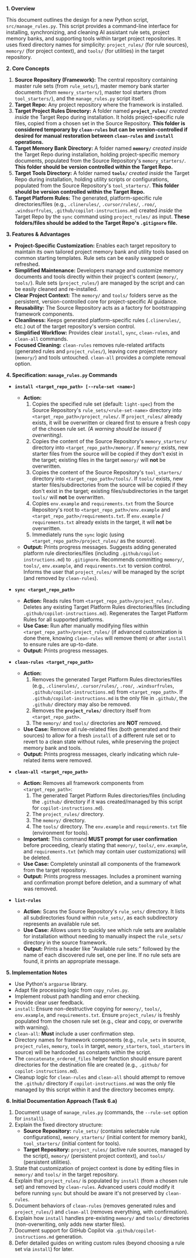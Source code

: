 **1. Overview**

This document outlines the design for a new Python script, `src/manage_rules.py`. This script provides a command-line interface for installing, synchronizing, and cleaning AI assistant rule sets, project memory banks, and supporting tools within target project repositories. It uses fixed directory names for simplicity: `project_rules/` (for rule sources), `memory/` (for project context), and `tools/` (for utilities) in the target repository.

**2. Core Concepts**

1.  **Source Repository (Framework):** The central repository containing master rule sets (from `rule_sets/`), master memory bank starter documents (from `memory_starters/`), master tool starters (from `tool_starters/`), and the `manage_rules.py` script itself.
2.  **Target Repo:** Any project repository where the framework is installed.
3.  **Target Project Rules Directory:** A folder named **`project_rules/`** *created inside* the Target Repo during installation. It holds project-specific rule files, copied from a chosen set in the Source Repository. **This folder is considered temporary by `clean-rules` but can be version-controlled if desired for manual restoration between `clean-rules` and `install` operations.**
4.  **Target Memory Bank Directory:** A folder named **`memory/`** *created inside* the Target Repo during installation, holding project-specific memory documents, populated from the Source Repository's `memory_starters/`. **This folder should be version controlled within the Target Repo.**
5.  **Target Tools Directory:** A folder named **`tools/`** *created inside* the Target Repo during installation, holding utility scripts or configurations, populated from the Source Repository's `tool_starters/`. **This folder should be version controlled within the Target Repo.**
6.  **Target Platform Rules:** The generated, platform-specific rule directories/files (e.g., `.clinerules/`, `.cursor/rules/`, `.roo/`, `.windsurfrules`, `.github/copilot-instructions.md`) created *inside* the Target Repo by the `sync` command using `project_rules/` as input. **These folders/files should be added to the Target Repo's `.gitignore` file.**

**3. Features & Advantages**

*   **Project-Specific Customization:** Enables each target repository to maintain its own tailored project memory bank and utility tools based on common starting templates. Rule sets can be easily swapped or refreshed.
*   **Simplified Maintenance:** Developers manage and customize memory documents and tools directly within their project's context (`memory/`, `tools/`). Rule sets (`project_rules/`) are managed by the script and can be easily cleaned and re-installed.
*   **Clear Project Context:** The `memory/` and `tools/` folders serve as the persistent, version-controlled core for project-specific AI guidance.
*   **Reusability:** The Source Repository acts as a factory for bootstrapping framework components.
*   **Cleanliness:** Keeps generated platform-specific rules (`.clinerules/`, etc.) out of the target repository's version control.
*   **Simplified Workflow:** Provides clear `install`, `sync`, `clean-rules`, and `clean-all` commands.
*   **Focused Cleaning:** `clean-rules` removes rule-related artifacts (generated rules and `project_rules/`), leaving core project memory (`memory/`) and tools untouched. `clean-all` provides a complete removal option.

**4. Specification: `manage_rules.py` Commands**

*   **`install <target_repo_path> [--rule-set <name>]`**
    *   **Action:**
        1.  Copies the specified rule set (default: `light-spec`) from the Source Repository's `rule_sets/<rule-set-name>` directory into `<target_repo_path>/project_rules/`. If `project_rules/` already exists, it will be overwritten or cleared first to ensure a fresh copy of the chosen rule set. *(A warning should be issued if overwriting)*.
        2.  Copies the content of the Source Repository's `memory_starters/` directory into `<target_repo_path>/memory/`. If `memory/` exists, new starter files from the source will be copied if they don't exist in the target; existing files in the target `memory/` will **not** be overwritten.
        3.  Copies the content of the Source Repository's `tool_starters/` directory into `<target_repo_path>/tools/`. If `tools/` exists, new starter files/subdirectories from the source will be copied if they don't exist in the target; existing files/subdirectories in the target `tools/` will **not** be overwritten.
        4.  Copies `env.example` and `requirements.txt` from the Source Repository's root to `<target_repo_path>/env.example` and `<target_repo_path>/requirements.txt`. If `env.example` / `requirements.txt` already exists in the target, it will **not** be overwritten.
        5.  Immediately runs the `sync` logic (using `<target_repo_path>/project_rules/` as the source).
    *   **Output:** Prints progress messages. Suggests adding generated platform rule directories/files (including `.github/copilot-instructions.md`) to `.gitignore`. Recommends committing `memory/`, `tools/`, `env.example`, and `requirements.txt` to version control. Informs the user that `project_rules/` will be managed by the script (and removed by `clean-rules`).

*   **`sync <target_repo_path>`**
    *   **Action:** Reads rules from `<target_repo_path>/project_rules/`. Deletes any existing Target Platform Rules directories/files (including `.github/copilot-instructions.md`). Regenerates the Target Platform Rules for all supported platforms.
    *   **Use Case:** Run after manually modifying files within `<target_repo_path>/project_rules/` (if advanced customization is done there, knowing `clean-rules` will remove them) or after `install` to ensure rules are up-to-date.
    *   **Output:** Prints progress messages.

*   **`clean-rules <target_repo_path>`**
    *   **Action:**
        1.  Removes the generated Target Platform Rules directories/files (e.g., `.clinerules/`, `.cursor/rules/`, `.roo/`, `.windsurfrules`, `.github/copilot-instructions.md`) from `<target_repo_path>`. If `.github/copilot-instructions.md` is the only file in `.github/`, the `.github/` directory may also be removed.
        2.  Removes the **`project_rules/`** directory itself from `<target_repo_path>`.
        3.  The `memory/` and `tools/` directories are **NOT** removed.
    *   **Use Case:** Remove all rule-related files (both generated and their sources) to allow for a fresh `install` of a different rule set or to revert to a clean state without rules, while preserving the project memory bank and tools.
    *   **Output:** Prints progress messages, clearly indicating which rule-related items were removed.

*   **`clean-all <target_repo_path>`**
    *   **Action:** Removes all framework components from `<target_repo_path>`:
        1.  The generated Target Platform Rules directories/files (including the `.github/` directory if it was created/managed by this script for `copilot-instructions.md`).
        2.  The `project_rules/` directory.
        3.  The `memory/` directory.
        4.  The `tools/` directory. The `env.example` and `requirements.txt` file (environment for tools).
    *   **Important:** This command **MUST prompt for user confirmation** before proceeding, clearly stating that `memory/`, `tools/`, `env.example`, and `requirements.txt` (which may contain user customizations) will be deleted.
    *   **Use Case:** Completely uninstall all components of the framework from the target repository.
    *   **Output:** Prints progress messages. Includes a prominent warning and confirmation prompt before deletion, and a summary of what was removed.

*   **`list-rules`**
    *   **Action:** Scans the Source Repository's `rule_sets/` directory. It lists all subdirectories found within `rule_sets/`, as each subdirectory represents an available rule set.
    *   **Use Case:** Allows users to quickly see which rule sets are available for installation without needing to manually inspect the `rule_sets/` directory in the source framework.
    *   **Output:** Prints a header like "Available rule sets:" followed by the name of each discovered rule set, one per line. If no rule sets are found, it prints an appropriate message.

**5. Implementation Notes**

*   Use Python's `argparse` library.
*   Adapt file processing logic from `copy_rules.py`.
*   Implement robust path handling and error checking.
*   Provide clear user feedback.
*   `install`: Ensure non-destructive copying for `memory/`, `tools/`, `env.example`, and `requirements.txt`. Ensure `project_rules/` is freshly populated from the chosen rule set (e.g., clear and copy, or overwrite with warning).
*   `clean-all`: **Must** include a user confirmation step.
*   Directory names for framework components (e.g., `rule_sets` in source, `project_rules`, `memory`, `tools` in target, `memory_starters`, `tool_starters` in source) will be hardcoded as constants within the script.
*   The `concatenate_ordered_files` helper function should ensure parent directories for the destination file are created (e.g., `.github/` for `copilot-instructions.md`).
*   Cleanup logic for `clean-rules` and `clean-all` should attempt to remove the `.github/` directory if `copilot-instructions.md` was the only file managed by this script within it and the directory becomes empty.

**6. Initial Documentation Approach (Task 6.a)**

1.  Document usage of `manage_rules.py` (commands, the `--rule-set` option for `install`).
2.  Explain the fixed directory structure:
    *   **Source Repository:** `rule_sets/` (contains selectable rule configurations), `memory_starters/` (initial content for memory bank), `tool_starters/` (initial content for tools).
    *   **Target Repository:** `project_rules/` (active rule sources, managed by the script), `memory/` (persistent project context), and `tools/` (persistent utilities).
3.  State that customization of project context is done by editing files in `memory/` and `tools/` in the target repository.
4.  Explain that `project_rules/` is populated by `install` (from a chosen rule set) and removed by `clean-rules`. Advanced users *could* modify it before running `sync` but should be aware it's not preserved by `clean-rules`.
5.  Document behaviors of `clean-rules` (removes generated rules and `project_rules/`) and `clean-all` (removes everything, with confirmation).
6.  Explain how `install` handles pre-existing `memory/` and `tools/` directories (non-overwriting, only adds new starter files).
7.  Document support for GitHub Copilot via `.github/copilot-instructions.md` generation.
8.  Defer detailed guides on writing custom rules (beyond choosing a rule set via `install`) for later.
